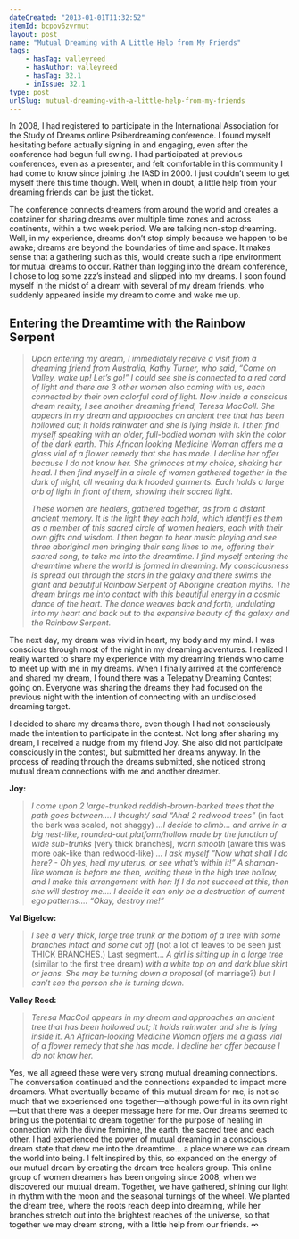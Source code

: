 ```yaml
---
dateCreated: "2013-01-01T11:32:52"
itemId: bcpov6zvrmut
layout: post
name: "Mutual Dreaming with A Little Help from My Friends"
tags:
    - hasTag: valleyreed
    - hasAuthor: valleyreed
    - hasTag: 32.1
    - inIssue: 32.1
type: post
urlSlug: mutual-dreaming-with-a-little-help-from-my-friends
---
```


In 2008, I had registered to participate in the International Association for the Study of Dreams online Psiberdreaming conference. I found myself hesitating before actually signing in and engaging, even after the conference had begun full swing. I had participated at previous conferences, even as a presenter, and felt comfortable in this community I had come to know since joining the IASD in 2000. I just couldn’t seem to get myself there this time though. Well, when in doubt, a little help from your dreaming friends can be just the ticket.

The conference connects dreamers from around the world and creates a container for sharing dreams over multiple time zones and across continents, within a two week period. We are talking non-stop dreaming. Well, in my experience, dreams don’t stop simply because we happen to be awake; dreams are beyond the boundaries of time and space. It makes sense that a gathering such as this, would create such a ripe environment for mutual dreams to occur. Rather than logging into the dream conference, I chose to log some zzz’s instead and slipped into my dreams. I soon found myself in the midst of a dream with several of my dream friends, who suddenly appeared inside my dream to come and wake me up.

## Entering the Dreamtime with the Rainbow Serpent

> _Upon entering my dream, I immediately receive a visit from a dreaming friend from Australia, Kathy Turner, who said, “Come on Valley, wake up! Let’s go!” I could see she is connected to a red cord of light and there are 3 other women also coming with us, each connected by their own colorful cord of light. Now inside a conscious dream reality, I see another dreaming friend, Teresa MacColl. She appears in my dream and approaches an ancient tree that has been hollowed out; it holds rainwater and she is lying inside it. I then find myself speaking with an older, full-bodied woman with skin the color of the dark earth. This African looking Medicine Woman offers me a glass vial of a flower remedy that she has made. I decline her offer because I do not know her. She grimaces at my choice, shaking her head. I then find myself in a circle of women gathered together in the dark of night, all wearing dark hooded garments. Each holds a large orb of light in front of them, showing their sacred light._
>
> _These women are healers, gathered together, as from a distant ancient memory. It is the light they each hold, which identifi es them as a member of this sacred circle of women healers, each with their own gifts and wisdom. I then began to hear music playing and see three aboriginal men bringing their song lines to me, offering their sacred song, to take me into the dreamtime. I find myself entering the dreamtime where the world is formed in dreaming. My consciousness is spread out through the stars in the galaxy and there swims the giant and beautiful Rainbow Serpent of Aborigine creation myths. The dream brings me into contact with this beautiful energy in a cosmic dance of the heart. The dance weaves back and forth, undulating into my heart and back out to the expansive beauty of the galaxy and the Rainbow Serpent._

The next day, my dream was vivid in heart, my body and my mind. I was conscious through most of the night in my dreaming adventures. I realized I really wanted to share my experience with my dreaming friends who came to meet up with me in my dreams. When I finally arrived at the conference and shared my dream, I found there was a Telepathy Dreaming Contest going on. Everyone was sharing the dreams they had focused on the previous night with the intention of connecting with an undisclosed dreaming target.

I decided to share my dreams there, even though I had not consciously made the intention to participate in the contest. Not long after sharing my dream, I received a nudge from my friend Joy. She also did not participate consciously in the contest, but submitted her dreams anyway. In the process of reading through the dreams submitted, she noticed strong mutual dream connections with me and another dreamer.

**Joy:**

> _I come upon 2 large-trunked reddish-brown-barked trees that the path goes between…. I thought/ said “Aha! 2 redwood trees”_ (in fact the bark was scaled, not shaggy) _…I decide to climb… and arrive in a big nest-like, rounded-out platform/hollow made by the junction of wide sub-trunks_ [very thick branches], _worn smooth_ (aware this was more oak-like than redwood-like) _… I ask myself “Now what shall I do here? - Oh yes, heal my uterus, or see what’s within it!” A shaman-like woman is before me then, waiting there in the high tree hollow, and I make this arrangement with her: If I do not succeed at this, then she will destroy me…. I decide it can only be a destruction of current ego patterns.... “Okay, destroy me!”_

**Val Bigelow:**

> _I see a very thick, large tree trunk or the bottom of a tree with some branches intact and some cut off_ (not a lot of leaves to be seen just THICK BRANCHES.) Last segment… _A girl is sitting up in a large tree_ (similar to the first tree dream) _with a white top on and dark blue skirt or jeans. She may be turning down a proposal_ (of marriage?) _but I can’t see the person she is turning down._

**Valley Reed:**

> _Teresa MacColl appears in my dream and approaches an ancient tree that has been hollowed out; it holds rainwater and she is lying inside it. An African-looking Medicine Woman offers me a glass vial of a flower remedy that she has made. I decline her offer because I do not know her._

Yes, we all agreed these were very strong mutual dreaming connections. The conversation continued and the connections expanded to impact more dreamers. What eventually became of this mutual dream for me, is not so much that we experienced one together—although powerful in its own right—but that there was a deeper message here for me. Our dreams seemed to bring us the potential to dream together for the purpose of healing in connection with the divine feminine, the earth, the sacred tree and each other. I had experienced the power of mutual dreaming in a conscious dream state that drew me into the dreamtime… a place where we can dream the world into being. I felt inspired by this, so expanded on the energy of our mutual dream by creating the dream tree healers group. This online group of women dreamers has been ongoing since 2008, when we discovered our mutual dream. Together, we have gathered, shining our light in rhythm with the moon and the seasonal turnings of the wheel. We planted the dream tree, where the roots reach deep into dreaming, while her branches stretch out into the brightest reaches of the universe, so that together we may dream strong, with a little help from our friends. ∞
